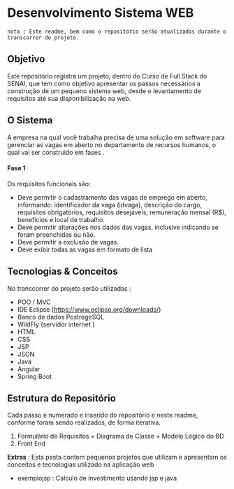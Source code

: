# Desenvolvimento Sistema WEB

```
nota : Este readme, bem como o repositótio serão atualizados durante o transcorrer do projeto. 
```

## Objetivo 

Este repositório registra um projeto, dentro do Curso de Full Stack do SENAI,  que tem como objetivo apresentar os passos necessários a construção de um pequeno sistema web, desde o levantamento de requisitos até sua disponibilização na web. 

## O Sistema 

A empresa na qual você trabalha precisa de uma solução em software para gerenciar as vagas em aberto no departamento de recursos humanos, o qual vai ser construído em fases .

#### Fase 1

Os requisitos funcionais são:

- Deve permitir o cadastramento das vagas de emprego em aberto, informando: identificador da vaga (idvaga), descrição do cargo, requisitos obrigatórios, requisitos desejáveis, remuneração mensal (R$), benefícios e local de trabalho.
- Deve permitir alterações nos dados das vagas, inclusive indicando se foram preenchidas ou não.
-  Deve permitir a exclusão de vagas.
- Deve exibir todas as vagas em formato de lista





## Tecnologias & Conceitos

No transcorrer do projeto serão utilizadas : 

- POO / MVC 
- IDE Eclipse (https://www.eclipse.org/downloads/)
- Banco de dados PostregeSQL
- WildFly (servidor internet )
- HTML
- CSS
- JSP
- JSON
- Java
- Angular
- Spring Boot



## Estrutura do Repositório

Cada passo é numerado e inserido do repositório e neste readme, conforme foram sendo realizados, de forma iterativa. 

1. Formulário de Requisitos + Diagrama de Classe + Modelo Lógico do BD
1. Front End 



 **Extras** : Esta pasta contem pequenos projetos que utilizam e apresentam os conceitos e tecnologias utilizado na aplicação web  

- exemplojsp : Calculo de investimento usando jsp e java